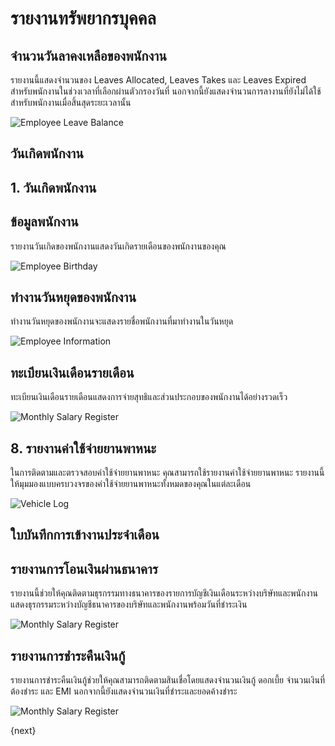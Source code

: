 <!-- add-breadcrumbs -->
# รายงานทรัพยากรบุคคล

## จำนวนวันลาคงเหลือของพนักงาน

รายงานนี้แสดงจำนวนของ Leaves Allocated, Leaves Takes และ Leaves Expired สำหรับพนักงานในช่วงเวลาที่เลือกผ่านตัวกรองวันที่ นอกจากนี้ยังแสดงจำนวนการลางานที่ยังไม่ได้ใช้สำหรับพนักงานเมื่อสิ้นสุดระยะเวลานั้น

<img alt="Employee Leave Balance" class="screenshot" src="{{docs_base_url}}/assets/img/human-resources/employee-leave-balance-report.png">

## วันเกิดพนักงาน


## 1. วันเกิดพนักงาน

## ข้อมูลพนักงาน

รายงานวันเกิดของพนักงานแสดงวันเกิดรายเดือนของพนักงานของคุณ

<img alt="Employee Birthday" class="screenshot" src="{{docs_base_url}}/assets/img/human-resources/employee-birthday-report.png">

## ทำงานวันหยุดของพนักงาน

ทำงานวันหยุดของพนักงานจะแสดงรายชื่อพนักงานที่มาทำงานในวันหยุด

<img alt="Employee Information" class="screenshot" src="{{docs_base_url}}/assets/img/human-resources/employee-holiday-report.png">

## ทะเบียนเงินเดือนรายเดือน

ทะเบียนเงินเดือนรายเดือนแสดงการจ่ายสุทธิและส่วนประกอบของพนักงานได้อย่างรวดเร็ว

<img alt="Monthly Salary Register" class="screenshot" src="{{docs_base_url}}/assets/img/human-resources/monthly-salary-register-report.png">

## 8. รายงานค่าใช้จ่ายยานพาหนะ

ในการติดตามและตรวจสอบค่าใช้จ่ายยานพาหนะ คุณสามารถใช้รายงานค่าใช้จ่ายยานพาหนะ รายงานนี้ให้มุมมองแบบครบวงจรของค่าใช้จ่ายยานพาหนะทั้งหมดของคุณในแต่ละเดือน

<img class="screenshot" alt="Vehicle Log" src="{{docs_base_url}}/assets/img/human-resources/vehicle-expenses.png">

## ใบบันทึกการเข้างานประจำเดือน



## รายงานการโอนเงินผ่านธนาคาร

รายงานนี้ช่วยให้คุณติดตามธุรกรรมทางธนาคารของรายการบัญชีเงินเดือนระหว่างบริษัทและพนักงาน แสดงธุรกรรมระหว่างบัญชีธนาคารของบริษัทและพนักงานพร้อมวันที่ชำระเงิน

<img alt="Monthly Salary Register" class="screenshot" src="{{docs_base_url}}/assets/img/human-resources/bank_remittance_report.png">

## รายงานการชำระคืนเงินกู้

รายงานการชำระคืนเงินกู้ช่วยให้คุณสามารถติดตามสินเชื่อโดยแสดงจำนวนเงินกู้ ดอกเบี้ย จำนวนเงินที่ต้องชำระ และ EMI นอกจากนี้ยังแสดงจำนวนเงินที่ชำระและยอดค้างชำระ

<img alt="Monthly Salary Register" class="screenshot" src="{{docs_base_url}}/assets/img/human-resources/loan_repayment.png">

{next}
